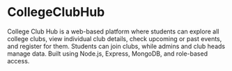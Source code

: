 # CollegeClubHub
College Club Hub is a web-based platform where students can explore all college clubs, view individual club details, check upcoming or past events, and register for them. Students can join clubs, while admins and club heads manage data. Built using Node.js, Express, MongoDB, and role-based access.
